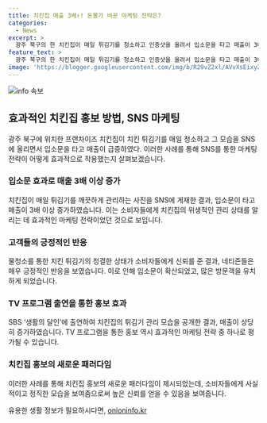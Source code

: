 ```yaml
---
title: 치킨집 매출 3배↑! 돈쭐가 바꾼 마케팅 전략은?
categories:
  - News
excerpt: >
  광주 북구의 한 치킨집이 매일 튀김기를 청소하고 인증샷을 올려서 입소문을 타고 매출이 3배 이상 올랐다. 치킨집 주인은 인스타그램에 튀김기 청소 사진을 올리면서 누리꾼들의 호응을 얻었고, 이에 따른 방문객 증가로 인해 임시 휴무를 선언하기도 했다. SBS 생활의 달인 방송에 공개된 이 과정은 매출 상승에 영향을 미쳤는데, 사장은 직접 튀김기를 청소하는 모습을 공개하기도 했다. 해당 방송에서는 치킨집 매출이 3배 넘게 상승한 사실이 공개되었다. 해당 치킨집은 매일 새 기름을 사용하여 치킨을 튀기고 있다. SNS에 올린 깨끗한 튀김기 관리 사진으로 손님들의 신뢰를 얻고 있으며, 후기에 따르면 맛도 좋다는 반응을 얻고 있다.
feature_text: >
  광주 북구의 한 치킨집이 매일 튀김기를 청소하고 인증샷을 올려서 입소문을 타고 매출이 3배 이상 올랐다. 치킨집 주인은 인스타그램에 튀김기 청소 사진을 올리면서 누리꾼들의 호응을 얻었고, 이에 따른 방문객 증가로 인해 임시 휴무를 선언하기도 했다. SBS 생활의 달인 방송에 공개된 이 과정은 매출 상승에 영향을 미쳤는데, 사장은 직접 튀김기를 청소하는 모습을 공개하기도 했다. 해당 방송에서는 치킨집 매출이 3배 넘게 상승한 사실이 공개되었다. 해당 치킨집은 매일 새 기름을 사용하여 치킨을 튀기고 있다. SNS에 올린 깨끗한 튀김기 관리 사진으로 손님들의 신뢰를 얻고 있으며, 후기에 따르면 맛도 좋다는 반응을 얻고 있다.
image: 'https://blogger.googleusercontent.com/img/b/R29vZ2xl/AVvXsEixyZcFfHzMRdzZMjFBmAUKJYCLCGyLL1o632UiGVXcaFdKo_bkvkuCioo0uUKlGfBVcT3P84aROyZIXSBEx3Aw5nCQ3pTgDom1WDC4m8eifvWiAmWEEVb4x6G_l8C0QH225ldMjyaFvpxGEBGNO37VmDTDMHGhJPq73UglMfDca1-0aw/s1600/blogspot.png'
---
```


<p><img src="https://blogger.googleusercontent.com/img/b/R29vZ2xl/AVvXsEixyZcFfHzMRdzZMjFBmAUKJYCLCGyLL1o632UiGVXcaFdKo_bkvkuCioo0uUKlGfBVcT3P84aROyZIXSBEx3Aw5nCQ3pTgDom1WDC4m8eifvWiAmWEEVb4x6G_l8C0QH225ldMjyaFvpxGEBGNO37VmDTDMHGhJPq73UglMfDca1-0aw/s1600/blogspot.png" alt="info 속보" /></p>

<h2 data-ke-size="size26">효과적인 치킨집 홍보 방법, SNS 마케팅</h2>

<p data-ke-size="size16">광주 북구에 위치한 프랜차이즈 치킨집이 치킨 튀김기를 매일 청소하고 그 모습을 SNS에 올리면서 입소문을 타고 매출이 급증하였다. 이러한 사례를 통해 SNS를 통한 마케팅 전략이 어떻게 효과적으로 작용했는지 살펴보겠습니다.</p>

<h3><b>입소문 효과로 매출 3배 이상 증가</b></h3>

<p data-ke-size="size16">치킨집이 매일 튀김기를 깨끗하게 관리하는 사진을 SNS에 게재한 결과, 입소문이 타고 매출이 3배 이상 증가하였습니다. 이는 소비자들에게 치킨집의 위생적인 관리 상태를 알리는 데 효과적인 마케팅 전략이었던 것으로 보입니다.</p>

<h3><b>고객들의 긍정적인 반응</b></h3>

<p data-ke-size="size16">물청소를 통한 치킨 튀김기의 청결한 상태가 소비자들에게 신뢰를 준 결과, 네티즌들은 매우 긍정적인 반응을 보였습니다. 이로 인해 입소문이 확산되었고, 많은 방문객을 유치하게 되었습니다.</p>

<h3><b>TV 프로그램 출연을 통한 홍보 효과</b></h3>

<p data-ke-size="size16">SBS ‘생활의 달인’에 출연하여 치킨집의 튀김기 관리 모습을 공개한 결과, 매출이 상당히 증가하였습니다. TV 프로그램을 통한 홍보 역시 효과적인 마케팅 전략 중 하나로 평가될 수 있습니다.</p>

<h3><b>치킨집 홍보의 새로운 패러다임</b></h3>

<p data-ke-size="size16">이러한 사례를 통해 치킨집 홍보의 새로운 패러다임이 제시되었는데, 소비자들에게 사실적이고 정직한 모습을 보여줌으로써 높은 신뢰를 얻을 수 있음을 보여줍니다.</p>
유용한 생활 정보가 필요하시다면, <a href="https://onioninfo.kr" rel="dofollow">onioninfo.kr</a>


